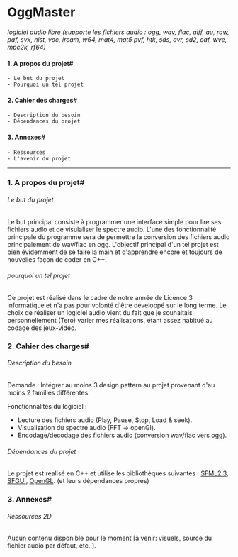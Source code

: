 OggMaster
=======
_logiciel audio libre (supporte les fichiers audio : ogg, wav, flac, aiff, au, raw, paf, svx, nist, voc, ircam, w64, mat4, mat5 pvf, htk, sds, avr, sd2, caf, wve, mpc2k, rf64)_

#### **1. A propos du projet**#
	- Le but du projet
	- Pourquoi un tel projet

#### **2. Cahier des charges**#
	- Description du besoin
	- Dépendances du projet

#### **3. Annexes**#
	- Ressources
	- L'avenir du projet

------

### **1. A propos du projet**#

###### Le but du projet #
Le but principal consiste à programmer une interface simple pour lire ses fichiers audio et de visulaliser le spectre audio.
L'une des fonctionnalité principale du programme sera de permettre la conversion des fichiers audio principalement de wav/flac en ogg.
L'objectif principal d'un tel projet est bien évidemment de se faire la main et d'apprendre encore et toujours de nouvelles façon de coder en C++.

###### pourquoi un tel projet #
Ce projet est réalisé dans le cadre de notre année de Licence 3 informatique et n'a pas pour volonté d'être développé sur le long terme.
Le choix de réaliser un logiciel audio vient du fait que je souhaitais personnellement (Tero) varier mes réalisations, étant assez habitué au codage des jeux-vidéo.

### **2. Cahier des charges**#

###### Description du besoin #
Demande : Intégrer au moins 3 design pattern au projet provenant d'au moins 2 familles différentes.

Fonctionnalités du logiciel : 
  - Lecture des fichiers audio (Play, Pause, Stop, Load & seek).
  - Visualisation du spectre audio (FFT -> openGl).
  - Encodage/decodage des fichiers audio (conversion wav/flac vers ogg).
  
###### Dépendances du projet #
Le projet est réalisé en C++ et utilise les bibliothèques suivantes : [SFML2.3][1], [SFGUI][2], [OpenGL][3]. (et leurs dépendances propres)
  
### **3. Annexes**#

###### Ressources 2D #

Aucun contenu disponible pour le moment [à venir: visuels, source du fichier audio par défaut, etc..].

[1]: http://www.sfml-dev.org/index-fr.php
[2]: http://sfgui.sfml-dev.de/p/
[3]: http://www.opengl.org/
